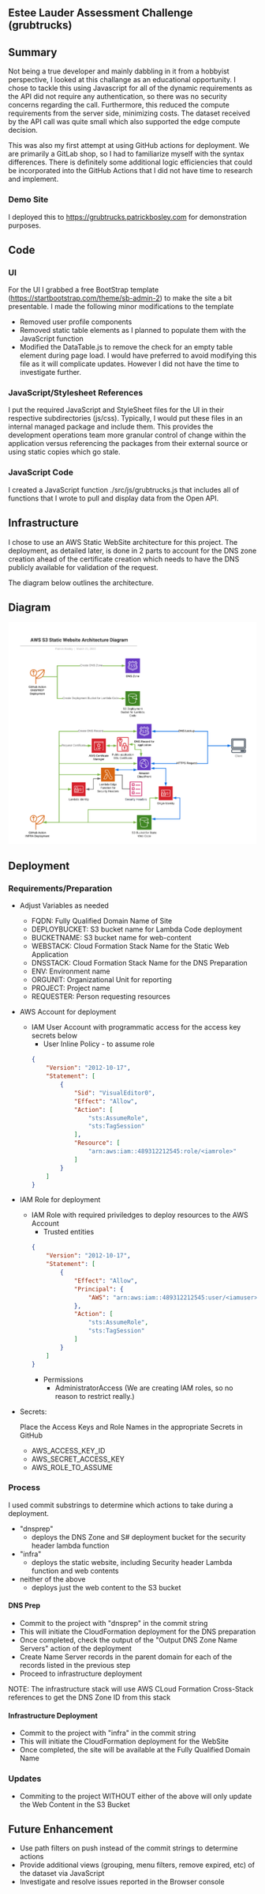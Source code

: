 ## Estee Lauder Assessment Challenge (grubtrucks)

## Summary

Not being a true developer and mainly dabbling in it from a hobbyist perspective, I looked at this challange as an educational opportunity.
I chose to tackle this using Javascript for all of the dynamic requirements as the API did not require any authentication, so there was no security concerns regarding the call.
Furthermore, this reduced the compute requirements from the server side, minimizing costs. The dataset received by the API call was quite small which also supported the edge compute decision.

This was also my first attempt at using GitHub actions for deployment.
We are primarily a GitLab shop, so I had to familiarize myself with the syntax differences. 
There is definitely some additional logic efficiencies that could be incorporated into the GitHub Actions that I did not have time to research and implement.

### Demo Site

I deployed this to https://grubtrucks.patrickbosley.com for demonstration purposes.

## Code

### UI

For the UI I grabbed a free BootStrap template (https://startbootstrap.com/theme/sb-admin-2) to make the site a bit presentable. 
I made the following minor modifications to the template
* Removed user profile components
* Removed static table elements as I planned to populate them with the JavaScript function
* Modified the DataTable.js to remove the check for an empty table element during page load. I would have preferred to avoid modifying this file as it will complicate updates. However I did not have the time to investigate further.


### JavaScript/Stylesheet References

I put the required JavaScript and StyleSheet files for the UI in their respective subdirectories (js/css).
Typically, I would put these files in an internal managed package and include them. 
This provides the development operations team more granular control of change within the application versus 
referencing the packages from their external source or using static copies which go stale.

### JavaScript Code

I created a JavaScript function ./src/js/grubtrucks.js that includes all of functions that I wrote to pull and display data from the Open API.

## Infrastructure

I chose to use an AWS Static WebSite architecture for this project. The deployment, as detailed later, is done in 2 parts to
account for the DNS zone creation ahead of the certificate creation which needs to have the DNS publicly available for validation of the request.

The diagram below outlines the architecture.

## Diagram

![Architecture](./AWS-S3-Static.png)

## Deployment

### Requirements/Preparation

* Adjust Variables as needed
    * FQDN: Fully Qualified Domain Name of Site
    * DEPLOYBUCKET: S3 bucket name for Lambda Code deployment
    * BUCKETNAME: S3 bucket name for web-content
    * WEBSTACK: Cloud Formation Stack Name for the Static Web Application
    * DNSSTACK: Cloud Formation Stack Name for the DNS Preparation
    * ENV: Environment name
    * ORGUNIT: Organizational Unit for reporting
    * PROJECT: Project name
    * REQUESTER: Person requesting resources

* AWS Account for deployment
    * IAM User Account with programmatic access for the access key secrets below
        * User Inline Policy - to assume role
        ````JSON
        {
            "Version": "2012-10-17",
            "Statement": [
                {
                    "Sid": "VisualEditor0",
                    "Effect": "Allow",
                    "Action": [
                        "sts:AssumeRole",
                        "sts:TagSession"
                    ],
                    "Resource": [
                        "arn:aws:iam::489312212545:role/<iamrole>"
                    ]
                }
            ]
        }
        ````
* IAM Role for deployment
    * IAM Role with required priviledges to deploy resources to the AWS Account
        * Trusted entities
        ````JSON
        {
            "Version": "2012-10-17",
            "Statement": [
                {
                    "Effect": "Allow",
                    "Principal": {
                        "AWS": "arn:aws:iam::489312212545:user/<iamuser>"
                    },
                    "Action": [
                        "sts:AssumeRole",
                        "sts:TagSession"
                    ]
                }
            ]
        }
        ````
        * Permissions
            * AdministratorAccess (We are creating IAM roles, so no reason to restrict really.)
* Secrets:

    Place the Access Keys and Role Names in the appropriate Secrets in GitHub

    * AWS_ACCESS_KEY_ID
    * AWS_SECRET_ACCESS_KEY
    * AWS_ROLE_TO_ASSUME

### Process

I used commit substrings to determine which actions to take during a deployment.
* "dnsprep"
    * deploys the DNS Zone and S# deployment bucket for the security header lambda function
* "infra"
    * deploys the static website, including Security header Lambda function and web contents
* neither of the above
    * deploys just the web content to the S3 bucket

#### DNS Prep

* Commit to the project with "dnsprep" in the commit string
* This will initiate the CloudFormation deployment for the DNS preparation
* Once completed, check the output of the "Output DNS Zone Name Servers" action of the deployment
* Create Name Server records in the parent domain for each of the records listed in the previous step
* Proceed to infrastructure deployment

NOTE: The infrastructure stack will use AWS CLoud Formation Cross-Stack references to get the DNS Zone ID from this stack

#### Infrastructure Deployment

* Commit to the project with "infra" in the commit string
* This will initiate the CloudFormation deployment for the WebSite
* Once completed, the site will be available at the Fully Qualified Domain Name

### Updates

* Commiting to the project WITHOUT either of the above will only update the Web Content in the S3 Bucket

## Future Enhancement

* Use path filters on push instead of the commit strings to determine actions
* Provide additional views (grouping, menu filters, remove expired, etc) of the dataset via JavaScript
* Investigate and resolve issues reported in the Browser console